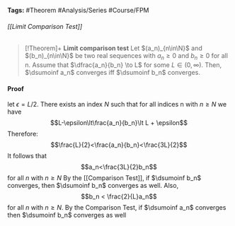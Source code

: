 **Tags:** #Theorem #Analysis/Series #Course/FPM

###### [[Limit Comparison Test]]
> [!Theorem]+
**Limit comparison test**
Let $(a_n)_{n\in\N}$ and $(b_n)_{n\in\N}$ be two real sequences with $a_n\geq0$ and $b_n\geq0$ for all n. Assume that $\dfrac{a_n}{b_n} \to L$ for some $L\in(0,\infty)$. Then, $\dsumoinf a_n$ converges iff $\dsumoinf b_n$ converges.

#### Proof
let $\epsilon = L/2$. There exists an index $N$ such that for all indices n with $n\geq N$ we have
$$L-\epsilon\lt\frac{a_n}{b_n}\lt L + \epsilon$$
Therefore: $$\frac{L}{2}<\frac{a_n}{b_n}<\frac{3L}{2}$$
It follows that $$a_n<\frac{3L}{2}b_n$$
for all $n$ with $n\geq N$
By the [[Comparison Test]], if $\dsumoinf b_n$ converges, then $\dsumoinf b_n$ converges as well.
Also, $$b_n < \frac{2}{L}a_n$$
for all $n$ with $n\geq N$.
By the Comparison Test, if $\dsumoinf a_n$ converges then $\dsumoinf b_n$ converges as well